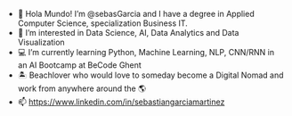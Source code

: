 - 👋 Hola Mundo! I’m @sebasGarcia and I have a degree in Applied Computer Science, specialization Business IT.
- 👀 I’m interested in Data Science, AI, Data Analytics and Data Visualization
- :computer: I’m currently learning Python, Machine Learning, NLP, CNN/RNN in an AI Bootcamp at BeCode Ghent
- :desert_island: Beachlover who would love to someday become a Digital Nomad and work from anywhere around the :earth_americas:
- 📫 https://www.linkedin.com/in/sebastiangarciamartinez

<!---
sebasGarcia/sebasGarcia is a ✨ special ✨ repository because its `README.md` (this file) appears on your GitHub profile.
You can click the Preview link to take a look at your changes.
--->
